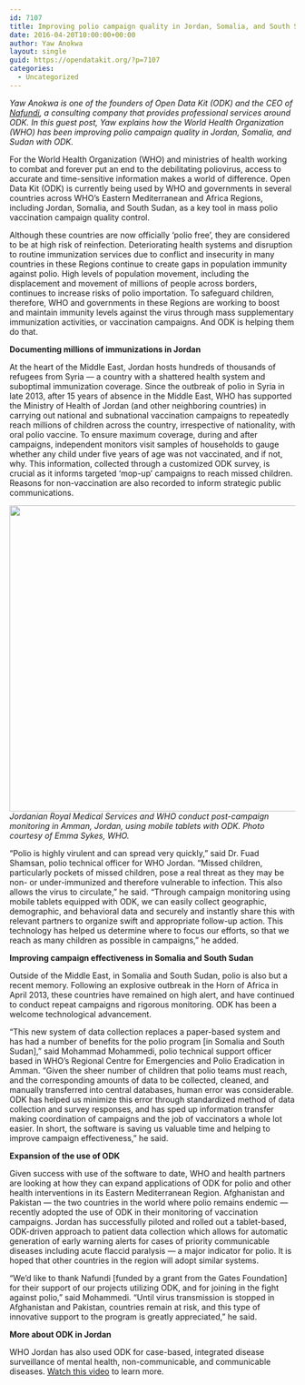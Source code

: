 ```yaml
---
id: 7107
title: Improving polio campaign quality in Jordan, Somalia, and South Sudan
date: 2016-04-20T10:00:00+00:00
author: Yaw Anokwa
layout: single
guid: https://opendatakit.org/?p=7107
categories:
  - Uncategorized
---
```

_Yaw Anokwa is one of the founders of Open Data Kit (ODK) and the CEO of [Nafundi](https://nafundi.com), a consulting company that provides professional services around ODK. In this guest post, Yaw explains how the World Health Organization (WHO) has been improving polio campaign quality in Jordan, Somalia, and Sudan with ODK._

For the World Health Organization (WHO) and ministries of health working to combat and forever put an end to the debilitating poliovirus, access to accurate and time-sensitive information makes a world of difference. Open Data Kit (ODK) is currently being used by WHO and governments in several countries across WHO&#8217;s Eastern Mediterranean and Africa Regions, including Jordan, Somalia, and South Sudan, as a key tool in mass polio vaccination campaign quality control.

Although these countries are now officially &#8216;polio free&#8217;, they are considered to be at high risk of reinfection. Deteriorating health systems and disruption to routine immunization services due to conflict and insecurity in many countries in these Regions continue to create gaps in population immunity against polio. High levels of population movement, including the displacement and movement of millions of people across borders, continues to increase risks of polio importation. To safeguard children, therefore, WHO and governments in these Regions are working to boost and maintain immunity levels against the virus through mass supplementary immunization activities, or vaccination campaigns. And ODK is helping them do that.

**Documenting millions of immunizations in Jordan**

At the heart of the Middle East, Jordan hosts hundreds of thousands of refugees from Syria &#8212; a country with a shattered health system and suboptimal immunization coverage. Since the outbreak of polio in Syria in late 2013, after 15 years of absence in the Middle East, WHO has supported the Ministry of Health of Jordan (and other neighboring countries) in carrying out national and subnational vaccination campaigns to repeatedly reach millions of children across the country, irrespective of nationality, with oral polio vaccine. To ensure maximum coverage, during and after campaigns, independent monitors visit samples of households to gauge whether any child under five years of age was not vaccinated, and if not, why. This information, collected through a customized ODK survey, is crucial as it informs targeted &#8216;mop-up&#8217; campaigns to reach missed children. Reasons for non-vaccination are also recorded to inform strategic public communications.

<img src="/assets/wp-content/uploads/2016/04/who-jordan.jpg" width="538" />_Jordanian Royal Medical Services and WHO conduct post-campaign monitoring in Amman, Jordan, using mobile tablets with ODK. Photo courtesy of Emma Sykes, WHO._

&#8220;Polio is highly virulent and can spread very quickly,&#8221; said Dr. Fuad Shamsan, polio technical officer for WHO Jordan. &#8220;Missed children, particularly pockets of missed children, pose a real threat as they may be non- or under-immunized and therefore vulnerable to infection. This also allows the virus to circulate,&#8221; he said. &#8220;Through campaign monitoring using mobile tablets equipped with ODK, we can easily collect geographic, demographic, and behavioral data and securely and instantly share this with relevant partners to organize swift and appropriate follow-up action. This technology has helped us determine where to focus our efforts, so that we reach as many children as possible in campaigns,&#8221; he added.

**Improving campaign effectiveness in Somalia and South Sudan**

Outside of the Middle East, in Somalia and South Sudan, polio is also but a recent memory. Following an explosive outbreak in the Horn of Africa in April 2013, these countries have remained on high alert, and have continued to conduct repeat campaigns and rigorous monitoring. ODK has been a welcome technological advancement.

&#8220;This new system of data collection replaces a paper-based system and has had a number of benefits for the polio program [in Somalia and South Sudan],&#8221; said Mohammad Mohammedi, polio technical support officer based in WHO&#8217;s Regional Centre for Emergencies and Polio Eradication in Amman. &#8220;Given the sheer number of children that polio teams must reach, and the corresponding amounts of data to be collected, cleaned, and manually transferred into central databases, human error was considerable. ODK has helped us minimize this error through standardized method of data collection and survey responses, and has sped up information transfer making coordination of campaigns and the job of vaccinators a whole lot easier. In short, the software is saving us valuable time and helping to improve campaign effectiveness,&#8221; he said.

**Expansion of the use of ODK**

Given success with use of the software to date, WHO and health partners are looking at how they can expand applications of ODK for polio and other health interventions in its Eastern Mediterranean Region. Afghanistan and Pakistan &#8212; the two countries in the world where polio remains endemic &#8212; recently adopted the use of ODK in their monitoring of vaccination campaigns. Jordan has successfully piloted and rolled out a tablet-based, ODK-driven approach to patient data collection which allows for automatic generation of early warning alerts for cases of priority communicable diseases including acute flaccid paralysis &#8212; a major indicator for polio. It is hoped that other countries in the region will adopt similar systems.

&#8220;We&#8217;d like to thank Nafundi [funded by a grant from the Gates Foundation] for their support of our projects utilizing ODK, and for joining in the fight against polio,&#8221; said Mohammedi. &#8220;Until virus transmission is stopped in Afghanistan and Pakistan, countries remain at risk, and this type of innovative support to the program is greatly appreciated,&#8221; he said.

**More about ODK in Jordan**

WHO Jordan has also used ODK for case-based, integrated disease surveillance of mental health, non-communicable, and communicable diseases. [Watch this video](https://www.youtube.com/embed/zROyvrvt-zk) to learn more.
